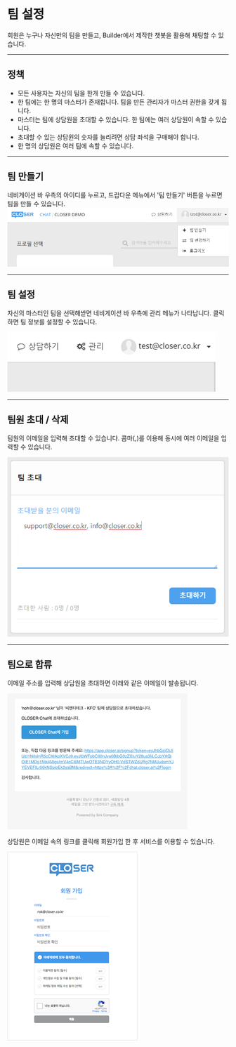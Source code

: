 # 팀 설정

회원은 누구나 자신만의 팀을 만들고, Builder에서 제작한 챗봇을 활용해 채팅할 수 있습니다.

---

## 정책

* 모든 사용자는 자신의 팀을 한개 만들 수 있습니다.
* 한 팀에는 한 명의 마스터가 존재합니다. 팀을 만든 관리자가 마스터 권한을 갖게 됩니다.
* 마스터는 팀에 상담원을 초대할 수 있습니다. 한 팀에는 여러 상담원이 속할 수 있습니다.
* 초대할 수 있는 상담원의 숫자를 늘리려면 상담 좌석을 구매해야 합니다.
* 한 명의 상담원은 여러 팀에 속할 수 있습니다.

---

## 팀 만들기

네비게이션 바 우측의 아이디를 누르고, 드랍다운 메뉴에서 '팀 만들기' 버튼을 누르면 팀을 만들 수 있습니다.![](/assets/chat_dropdown_menu.png)

---

## 팀 설정

자신의 마스터인 팀을 선택해싿면 네비게이션 바 우측에 관리 메뉴가 나타납니다. 클릭하면 팀 정보를 설정할 수 있습니다.

![](/assets/team_setting.png)

---

## 팀원 초대 / 삭제

팀원의 이메일을 입력해 초대할 수 있습니다. 콤마\(,\)를 이용해 동시에 여러 이메일을 입력할 수 있습니다.

![](/assets/inviting_team_member.png)

---

## 팀으로 합류

이메일 주소를 입력해 상담원을 초대하면 아래와 같은 이메일이 발송됩니다. 

![](/assets/chat_invitation_mail.png)

상담원은 이메일 속의 링크를 클릭해 회원가입 한 후 서비스를 이용할 수 있습니다.

![](/assets/invitation_signup.png)

